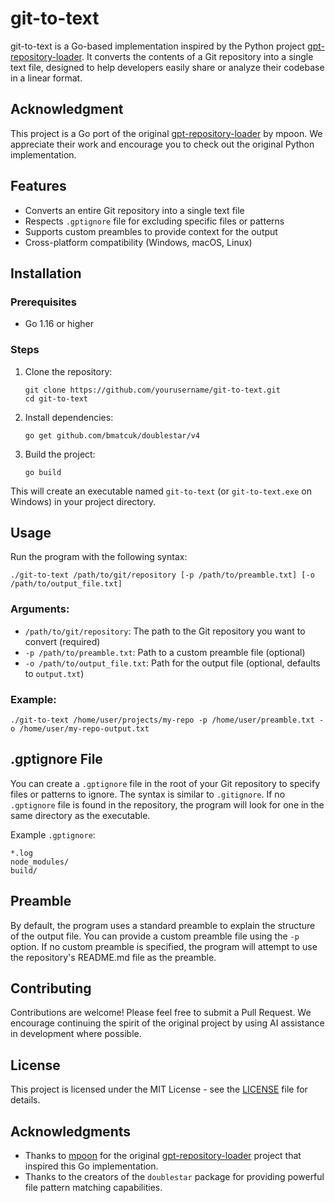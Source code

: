# git-to-text

git-to-text is a Go-based implementation inspired by the Python project [gpt-repository-loader](https://github.com/mpoon/gpt-repository-loader). It converts the contents of a Git repository into a single text file, designed to help developers easily share or analyze their codebase in a linear format.

## Acknowledgment

This project is a Go port of the original [gpt-repository-loader](https://github.com/mpoon/gpt-repository-loader) by mpoon. We appreciate their work and encourage you to check out the original Python implementation.

## Features

- Converts an entire Git repository into a single text file
- Respects `.gptignore` file for excluding specific files or patterns
- Supports custom preambles to provide context for the output
- Cross-platform compatibility (Windows, macOS, Linux)

## Installation

### Prerequisites

- Go 1.16 or higher

### Steps

1. Clone the repository:
   ```
   git clone https://github.com/yourusername/git-to-text.git
   cd git-to-text
   ```

2. Install dependencies:
   ```
   go get github.com/bmatcuk/doublestar/v4
   ```

3. Build the project:
   ```
   go build
   ```

This will create an executable named `git-to-text` (or `git-to-text.exe` on Windows) in your project directory.

## Usage

Run the program with the following syntax:

```
./git-to-text /path/to/git/repository [-p /path/to/preamble.txt] [-o /path/to/output_file.txt]
```

### Arguments:

- `/path/to/git/repository`: The path to the Git repository you want to convert (required)
- `-p /path/to/preamble.txt`: Path to a custom preamble file (optional)
- `-o /path/to/output_file.txt`: Path for the output file (optional, defaults to `output.txt`)

### Example:

```
./git-to-text /home/user/projects/my-repo -p /home/user/preamble.txt -o /home/user/my-repo-output.txt
```

## .gptignore File

You can create a `.gptignore` file in the root of your Git repository to specify files or patterns to ignore. The syntax is similar to `.gitignore`. If no `.gptignore` file is found in the repository, the program will look for one in the same directory as the executable.

Example `.gptignore`:

```
*.log
node_modules/
build/
```

## Preamble

By default, the program uses a standard preamble to explain the structure of the output file. You can provide a custom preamble file using the `-p` option. If no custom preamble is specified, the program will attempt to use the repository's README.md file as the preamble.

## Contributing

Contributions are welcome! Please feel free to submit a Pull Request. We encourage continuing the spirit of the original project by using AI assistance in development where possible.

## License

This project is licensed under the MIT License - see the [LICENSE](LICENSE) file for details.

## Acknowledgments

- Thanks to [mpoon](https://github.com/mpoon) for the original [gpt-repository-loader](https://github.com/mpoon/gpt-repository-loader) project that inspired this Go implementation.
- Thanks to the creators of the `doublestar` package for providing powerful file pattern matching capabilities.